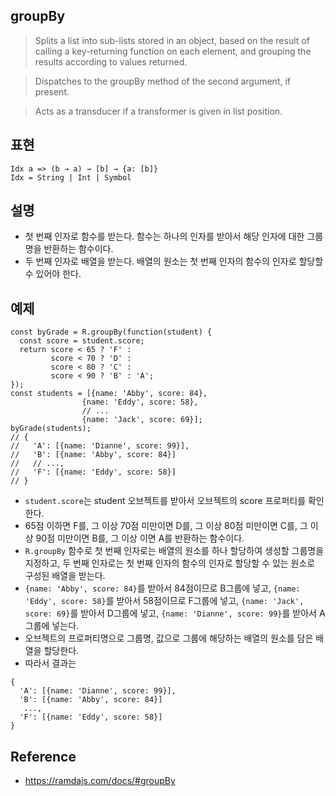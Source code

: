 ## groupBy
> Splits a list into sub-lists stored in an object, based on the result of calling a key-returning function on each element, and grouping the results according to values returned.

> Dispatches to the groupBy method of the second argument, if present.

> Acts as a transducer if a transformer is given in list position.

## 표현
```
Idx a => (b → a) → [b] → {a: [b]}
Idx = String | Int | Symbol
```

## 설명
- 첫 번째 인자로 함수를 받는다. 함수는 하나의 인자를 받아서 해당 인자에 대한 그룹명을 반환하는 함수이다.
- 두 번째 인자로 배열을 받는다. 배열의 원소는 첫 번째 인자의 함수의 인자로 할당할 수 있어야 한다.

## 예제
```
const byGrade = R.groupBy(function(student) {
  const score = student.score;
  return score < 65 ? 'F' :
         score < 70 ? 'D' :
         score < 80 ? 'C' :
         score < 90 ? 'B' : 'A';
});
const students = [{name: 'Abby', score: 84},
                {name: 'Eddy', score: 58},
                // ...
                {name: 'Jack', score: 69}];
byGrade(students);
// {
//   'A': [{name: 'Dianne', score: 99}],
//   'B': [{name: 'Abby', score: 84}]
//   // ...,
//   'F': [{name: 'Eddy', score: 58}]
// }
```
- `student.score`는 student 오브젝트를 받아서 오브젝트의 score 프로퍼티를 확인한다.
- 65점 이하면 F를, 그 이상 70점 미만이면 D를, 그 이상 80점 미만이면 C를, 그 이상 90점 미만이면 B를, 그 이상 이면 A를 반환하는 함수이다.
- `R.groupBy` 함수로 첫 번째 인자로는 배열의 원소를 하나 할당하여 생성할 그룹명을 지정하고, 두 번째 인자로는 첫 번째 인자의 함수의 인자로 할당할 수 있는 원소로 구성된 배열을 받는다.
- `{name: 'Abby', score: 84}`를 받아서 84점이므로 B그룹에 넣고, `{name: 'Eddy', score: 58}`를 받아서 58점이므로 F그룹에 넣고, `{name: 'Jack', score: 69}`를 받아서 D그룹에 넣고, `{name: 'Dianne', score: 99}`를 받아서 A그룹에 넣는다.
- 오브젝트의 프로퍼티명으로 그룹명, 값으로 그룹에 해당하는 배열의 원소를 담은 배열을 할당한다.
- 따라서 결과는
```
{
  'A': [{name: 'Dianne', score: 99}],
  'B': [{name: 'Abby', score: 84}]
   ...,
  'F': [{name: 'Eddy', score: 58}]
}
```

## Reference
- https://ramdajs.com/docs/#groupBy
